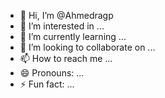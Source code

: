 - 👋 Hi, I’m @Ahmedragp
- 👀 I’m interested in ...
- 🌱 I’m currently learning ...
- 💞️ I’m looking to collaborate on ...
- 📫 How to reach me ...
- 😄 Pronouns: ...
- ⚡ Fun fact: ...

<!---
Ahmedragp/Ahmedragp is a ✨ special ✨ repository because its `README.md` (this file) appears on your GitHub profile.
You can click the Preview link to take a look at your changes.
--->
